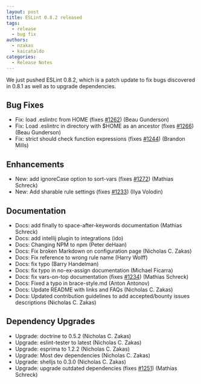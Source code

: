 ```yaml
---
layout: post
title: ESLint 0.8.2 released
tags:
  - release
  - bug fix
authors:
  - nzakas
  - kaicataldo
categories:
  - Release Notes
---
```


We just pushed ESLint 0.8.2, which is a patch update to fix bugs discovered in 0.8.1 as well as to upgrade dependencies.

## Bug Fixes

* Fix: load .eslintrc from HOME (fixes [#1262](https://github.com/eslint/eslint/issues/1262)) (Beau Gunderson)
* Fix: Load .eslintrc in directory with $HOME as an ancestor (fixes [#1266](https://github.com/eslint/eslint/issues/1266)) (Beau Gunderson)
* Fix: strict should check function expressions (fixes [#1244](https://github.com/eslint/eslint/issues/1244)) (Brandon Mills)

## Enhancements

* New: add ignoreCase option to sort-vars (fixes [#1272](https://github.com/eslint/eslint/issues/1272)) (Mathias Schreck)
* New: Add sharable rule settings (fixes [#1233](https://github.com/eslint/eslint/issues/1233)) (Ilya Volodin)

## Documentation

* Docs: add finally to space-after-keywords documentation (Mathias Schreck)
* Docs: add intellij plugin to integrations (ido)
* Docs: Changing NPM to npm (Peter deHaan)
* Docs: Fix broken Markdown on configuration page (Nicholas C. Zakas)
* Docs: Fix reference to wrong rule name (Harry Wolff)
* Docs: fix typo (Barry Handelman)
* Docs: fix typo in no-ex-assign documentation (Michael Ficarra)
* Docs: fix vars-on-top documentation (fixes [#1234](https://github.com/eslint/eslint/issues/1234)) (Mathias Schreck)
* Docs: Fixed a typo in brace-style.md (Anton Antonov)
* Docs: Update README with links and FAQs (Nicholas C. Zakas)
* Docs: Updated contribution guidelines to add accepted/bounty issues descriptions (Nicholas C. Zakas)

## Dependency Upgrades

* Upgrade: doctrine to 0.5.2 (Nicholas C. Zakas)
* Upgrade: eslint-tester to latest (Nicholas C. Zakas)
* Upgrade: esprima to 1.2.2 (Nicholas C. Zakas)
* Upgrade: Most dev dependencies (Nicholas C. Zakas)
* Upgrade: shelljs to 0.3.0 (Nicholas C. Zakas)
* Upgrade: upgrade outdated dependencies (fixes [#1251](https://github.com/eslint/eslint/issues/1251)) (Mathias Schreck)
